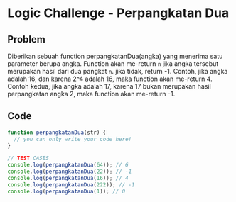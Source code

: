 # Logic Challenge - Perpangkatan Dua

## Problem

Diberikan sebuah function perpangkatanDua(angka) yang menerima satu parameter berupa angka. Function akan me-return `n` jika angka tersebut merupakan hasil dari dua pangkat `n`. jika tidak, return -1. Contoh, jika angka adalah 16, dan karena 2^4 adalah 16, maka function akan me-return 4. Contoh kedua, jika angka adalah 17, karena 17 bukan merupakan hasil perpangkatan angka 2, maka function akan me-return -1.

## Code

```JavaScript
function perpangkatanDua(str) {
  // you can only write your code here!
}

// TEST CASES
console.log(perpangkatanDua(64)); // 6
console.log(perpangkatanDua(22)); // -1
console.log(perpangkatanDua(16)); // 4
console.log(perpangkatanDua(222)); // -1
console.log(perpangkatanDua(1)); // 0
```
